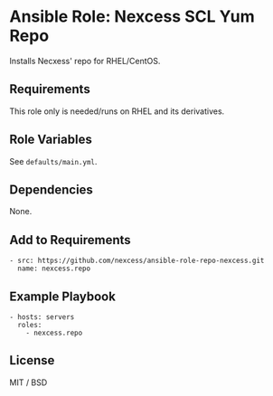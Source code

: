 # Ansible Role: Nexcess SCL Yum Repo

Installs Necxess' repo for RHEL/CentOS.

## Requirements

This role only is needed/runs on RHEL and its derivatives.

## Role Variables

See `defaults/main.yml`.

## Dependencies

None.

## Add to Requirements

    - src: https://github.com/nexcess/ansible-role-repo-nexcess.git
      name: nexcess.repo

## Example Playbook

    - hosts: servers
      roles:
        - nexcess.repo

## License

MIT / BSD
